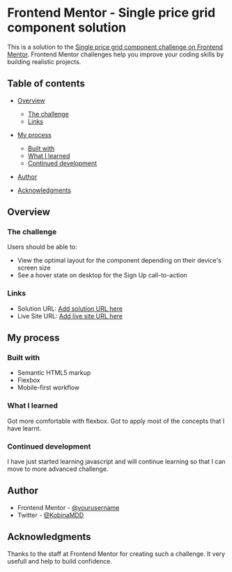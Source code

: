 # Frontend Mentor - Single price grid component solution

This is a solution to the [Single price grid component challenge on Frontend Mentor](https://www.frontendmentor.io/challenges/single-price-grid-component-5ce41129d0ff452fec5abbbc). Frontend Mentor challenges help you improve your coding skills by building realistic projects. 

## Table of contents

- [Overview](#overview)
  - [The challenge](#the-challenge)
  - [Links](#links)
- [My process](#my-process)
  - [Built with](#built-with)
  - [What I learned](#what-i-learned)
  - [Continued development](#continued-development)
 
- [Author](#author)
- [Acknowledgments](#acknowledgments)



## Overview

### The challenge

Users should be able to:

- View the optimal layout for the component depending on their device's screen size
- See a hover state on desktop for the Sign Up call-to-action



### Links

- Solution URL: [Add solution URL here](https://your-solution-url.com)
- Live Site URL: [Add live site URL here](https://your-live-site-url.com)

## My process

### Built with

- Semantic HTML5 markup
- Flexbox
- Mobile-first workflow



### What I learned

Got more comfortable with flexbox. Got to apply most of the concepts that I have learnt.

### Continued development

I have just started learning javascript and will continue learning so that I can move to more advanced challenge.


## Author


- Frontend Mentor - [@yourusername](https://www.frontendmentor.io/profile/yourusername)
- Twitter - [@KobinaMDD](https://www.twitter.com/KobinaMDD)


## Acknowledgments

Thanks to the staff at Frontend Mentor for creating such a challenge. It very usefull and help to build confidence.


